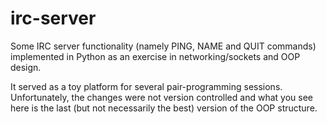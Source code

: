 # irc-server

Some IRC server functionality (namely PING, NAME and QUIT commands) implemented in Python as an exercise in networking/sockets and OOP design.

It served as a toy platform for several pair-programming sessions. Unfortunately, the changes were not version controlled and what you see here is the last (but not necessarily the best) version of the OOP structure.
